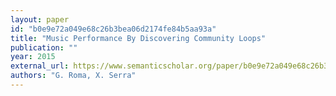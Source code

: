 ```yaml
---
layout: paper
id: "b0e9e72a049e68c26b3bea06d2174fe84b5aa93a"
title: "Music Performance By Discovering Community Loops"
publication: ""
year: 2015
external_url: https://www.semanticscholar.org/paper/b0e9e72a049e68c26b3bea06d2174fe84b5aa93a
authors: "G. Roma, X. Serra"
---
```

